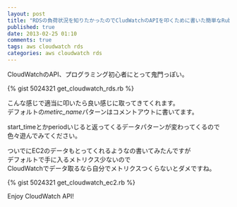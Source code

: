 ```yaml
---
layout: post
title: "RDSの負荷状況を知りたかったのでCludWatchのAPIを叩くために書いた簡単なRubyスクリプト"
published: true
date: 2013-02-25 01:10
comments: true
tags: aws cloudwatch rds
categories: aws cloudwatch rds
---
```


CloudWatchのAPI、プログラミング初心者にとって鬼門っぽい。  

{% gist 5024321 get_cloudwatch_rds.rb %}  

こんな感じで適当に叩いたら良い感じに取ってきてくれます。  
デフォルトの*metirc_name*パターンはコメントアウトに書いてます。  
  
start_timeとかperiodいじると返ってくるデータパターンが変わってくるので  
色々遊んでみてください。  
  
ついでにEC2のデータもとってくれるようなの書いてみたんですが  
デフォルトで手に入るメトリクス少ないので  
CloudWatchでデータ取るなら自分でメトリクスつくらないとダメですね。

{% gist 5024321 get_cloudwatch_ec2.rb %}  

Enjoy CloudWatch API!
